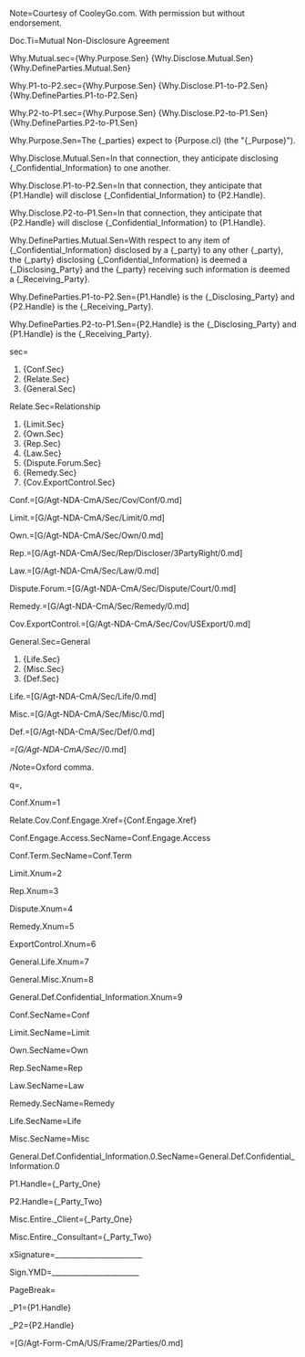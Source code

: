 Note=Courtesy of CooleyGo.com. With permission but without endorsement. 

Doc.Ti=Mutual Non-Disclosure Agreement

Why.Mutual.sec={Why.Purpose.Sen} {Why.Disclose.Mutual.Sen} {Why.DefineParties.Mutual.Sen}

Why.P1-to-P2.sec={Why.Purpose.Sen} {Why.Disclose.P1-to-P2.Sen} {Why.DefineParties.P1-to-P2.Sen}

Why.P2-to-P1.sec={Why.Purpose.Sen} {Why.Disclose.P2-to-P1.Sen} {Why.DefineParties.P2-to-P1.Sen}

Why.Purpose.Sen=The {_parties} expect to {Purpose.cl} (the "{_Purpose}").

Why.Disclose.Mutual.Sen=In that connection, they anticipate disclosing {_Confidential_Information} to one another.

Why.Disclose.P1-to-P2.Sen=In that connection, they anticipate that {P1.Handle} will disclose {_Confidential_Information} to {P2.Handle}.

Why.Disclose.P2-to-P1.Sen=In that connection, they anticipate that {P2.Handle} will disclose {_Confidential_Information} to {P1.Handle}.

Why.DefineParties.Mutual.Sen=With respect to any item of {_Confidential_Information} disclosed by a {_party} to any other {_party}, the {_party} disclosing {_Confidential_Information} is deemed a {_Disclosing_Party} and the {_party} receiving such information is deemed a {_Receiving_Party}. 

Why.DefineParties.P1-to-P2.Sen={P1.Handle} is the {_Disclosing_Party} and {P2.Handle} is the {_Receiving_Party}. 

Why.DefineParties.P2-to-P1.Sen={P2.Handle} is the {_Disclosing_Party} and {P1.Handle} is the {_Receiving_Party}. 

sec=<ol><li>{Conf.Sec}<li>{Relate.Sec}<li>{General.Sec}</ol>

Relate.Sec=<span class="sec-ti">Relationship</span><ol><li>{Limit.Sec}<li>{Own.Sec}<li>{Rep.Sec}<li>{Law.Sec}<li>{Dispute.Forum.Sec}<li>{Remedy.Sec}<li>{Cov.ExportControl.Sec}</ol>

Conf.=[G/Agt-NDA-CmA/Sec/Cov/Conf/0.md]

Limit.=[G/Agt-NDA-CmA/Sec/Limit/0.md]

Own.=[G/Agt-NDA-CmA/Sec/Own/0.md]

Rep.=[G/Agt-NDA-CmA/Sec/Rep/Discloser/3PartyRight/0.md]

Law.=[G/Agt-NDA-CmA/Sec/Law/0.md]

Dispute.Forum.=[G/Agt-NDA-CmA/Sec/Dispute/Court/0.md]

Remedy.=[G/Agt-NDA-CmA/Sec/Remedy/0.md]

Cov.ExportControl.=[G/Agt-NDA-CmA/Sec/Cov/USExport/0.md]

General.Sec=<span class="sec-ti">General</span><ol><li>{Life.Sec}<li>{Misc.Sec}<li>{Def.Sec}</ol>

Life.=[G/Agt-NDA-CmA/Sec/Life/0.md]

Misc.=[G/Agt-NDA-CmA/Sec/Misc/0.md]

Def.=[G/Agt-NDA-CmA/Sec/Def/0.md]

_=[G/Agt-NDA-CmA/Sec/_/0.md]

/Note=Oxford comma.

q=,

Conf.Xnum=1

Relate.Cov.Conf.Engage.Xref={Conf.Engage.Xref}

Conf.Engage.Access.SecName=Conf.Engage.Access

Conf.Term.SecName=Conf.Term

Limit.Xnum=2

Rep.Xnum=3

Dispute.Xnum=4

Remedy.Xnum=5

ExportControl.Xnum=6

General.Life.Xnum=7

General.Misc.Xnum=8

General.Def.Confidential_Information.Xnum=9

Conf.SecName=Conf

Limit.SecName=Limit

Own.SecName=Own

Rep.SecName=Rep

Law.SecName=Law

Remedy.SecName=Remedy

Life.SecName=Life

Misc.SecName=Misc

General.Def.Confidential_Information.0.SecName=General.Def.Confidential_Information.0

P1.Handle={_Party_One}

P2.Handle={_Party_Two}

Misc.Entire._Client={_Party_One}

Misc.Entire._Consultant={_Party_Two}

xSignature=________________________

Sign.YMD=________________________

PageBreak=</i>

_P1={P1.Handle}

_P2={P2.Handle}

=[G/Agt-Form-CmA/US/Frame/2Parties/0.md]
